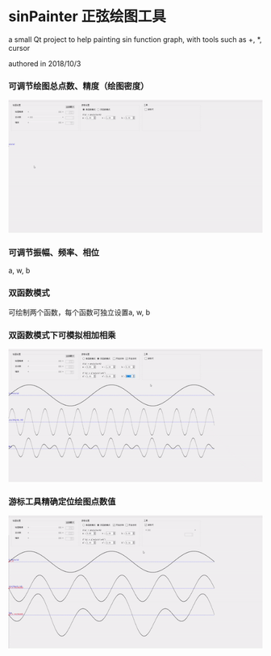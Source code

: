 # sinPainter  正弦绘图工具
a small Qt project to help painting sin function graph, with tools such as +, *, cursor

authored in 2018/10/3

### 可调节绘图总点数、精度（绘图密度）
![img](https://github.com/lichengchen/sinPainter/blob/main/4-1.gif) 

### 可调节振幅、频率、相位
a, w, b

### 双函数模式
可绘制两个函数，每个函数可独立设置a, w, b

### 双函数模式下可模拟相加相乘
![img](https://github.com/lichengchen/sinPainter/blob/main/4-2.gif) 

### 游标工具精确定位绘图点数值
![img](https://github.com/lichengchen/sinPainter/blob/main/4-3.gif) 

